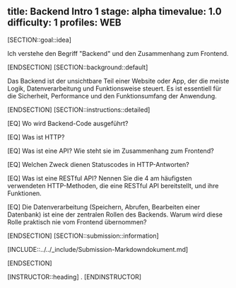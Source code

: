 title: Backend Intro 1
stage: alpha
timevalue: 1.0
difficulty: 1
profiles: WEB
---
[SECTION::goal::idea]

Ich verstehe den Begriff "Backend" und den Zusammenhang zum Frontend.

[ENDSECTION]
[SECTION::background::default]

Das Backend ist der unsichtbare Teil einer Website oder App, der die meiste Logik, Datenverarbeitung und Funktionsweise steuert. Es ist essentiell für die Sicherheit, Performance und den Funktionsumfang der Anwendung.

[ENDSECTION]
[SECTION::instructions::detailed]

[EQ] Wo wird Backend-Code ausgeführt?

[EQ] Was ist HTTP?

[EQ] Was ist eine API? Wie steht sie im Zusammenhang zum Frontend?

[EQ] Welchen Zweck dienen Statuscodes in HTTP-Antworten?

[EQ] Was ist eine RESTful API? Nennen Sie die 4 am häufigsten verwendeten HTTP-Methoden, die eine RESTful API bereitstellt, und ihre Funktionen.

[EQ] Die Datenverarbeitung (Speichern, Abrufen, Bearbeiten einer Datenbank) ist eine der zentralen Rollen des Backends. Warum wird diese Rolle praktisch nie vom Frontend übernommen?

[ENDSECTION]
[SECTION::submission::information]

[INCLUDE::../../_include/Submission-Markdowndokument.md]

[ENDSECTION]

[INSTRUCTOR::heading]
.
[ENDINSTRUCTOR]
